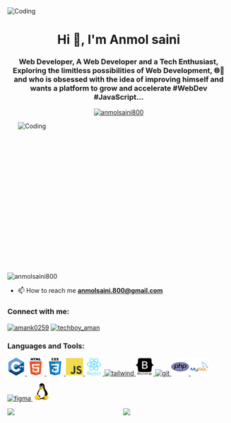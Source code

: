 <img align="top" alt="Coding" width="2100" height="240" src="https://i.ibb.co/3dKxMMw/68747470733a2f2f7468756d62732e647265616d7374696d652e636f6d2f622f686f72697a6f6e74616c2d62616e6e65722d.jpg">
<h1 align="center">Hi 👋, I'm Anmol saini</h1>
<h3 align="center">Web Developer, A Web Developer and a Tech Enthusiast, Exploring the limitless possibilities of Web Development, 🌐🚀 and who is obsessed with the idea of improving himself and wants a platform to grow and accelerate  #WebDev #JavaScript...</h3>


<p align="center"> <a href="https://github.com/ryo-ma/github-profile-trophy"><img src="https://github-profile-trophy.vercel.app/?username=anmolsaini800" alt="anmolsaini800" /></a> </p>

<img align="right" alt="Coding" width="480" height="340"  src="https://camo.githubusercontent.com/2309797487e5e969659a3b545c96151807b04120a9cc2985f632ec94ba00c9f3/68747470733a2f2f6d656469612e67697068792e636f6d2f6d656469612f53576f536b4e36447854737a71494b4571762f67697068792e676966">


<p align="left"> <img src="https://komarev.com/ghpvc/?username=anmolsaini800&label=Profile%20views&color=0e75b6&style=flat" alt="anmolsaini800" /> </p>


- 📫 How to reach me **anmolsaini.800@gmail.com**


<h3 align="left">Connect with me:</h3>
<p align="left">
<a href="https://linkedin.com/in/" target="blank"><img align="center" src="https://raw.githubusercontent.com/rahuldkjain/github-profile-readme-generator/master/src/images/icons/Social/linked-in-alt.svg" alt="amank0259" height="30" width="40" /></a>
<a href="https://instagram.com/anmol_sa1n1" target="blank"><img align="center" src="https://raw.githubusercontent.com/rahuldkjain/github-profile-readme-generator/master/src/images/icons/Social/instagram.svg" alt="techboy_aman" height="30" width="40" /></a>
</p>


<h3 align="left">Languages and Tools:</h3>
<p align="left"> <a href="https://www.w3schools.com/cpp/" target="_blank" rel="noreferrer"> <img src="https://raw.githubusercontent.com/devicons/devicon/master/icons/cplusplus/cplusplus-original.svg" alt="cplusplus" width="40" height="40"/> </a> 
<a href="https://www.w3.org/html/" target="_blank" rel="noreferrer"> <img src="https://raw.githubusercontent.com/devicons/devicon/master/icons/html5/html5-original-wordmark.svg" alt="html5" width="40" height="40"/> </a> 
<a href="https://www.w3schools.com/css/" target="_blank" rel="noreferrer"> <img src="https://raw.githubusercontent.com/devicons/devicon/master/icons/css3/css3-original-wordmark.svg" alt="css3" width="40" height="40"/> </a>  
<a href="https://developer.mozilla.org/en-US/docs/Web/JavaScript" target="_blank" rel="noreferrer"> <img src="https://raw.githubusercontent.com/devicons/devicon/master/icons/javascript/javascript-original.svg" alt="javascript" width="40" height="40"/> </a> 
<a href="https://reactjs.org/" target="_blank" rel="noreferrer"> <img src="https://raw.githubusercontent.com/devicons/devicon/master/icons/react/react-original-wordmark.svg" alt="react" width="40" height="40"/> </a>
<a href="https://tailwindcss.com/" target="_blank" rel="noreferrer"> <img src="https://www.vectorlogo.zone/logos/tailwindcss/tailwindcss-icon.svg" alt="tailwind" width="40" height="40"/> </a>
<a href="https://getbootstrap.com" target="_blank" rel="noreferrer"> <img src="https://raw.githubusercontent.com/devicons/devicon/master/icons/bootstrap/bootstrap-plain-wordmark.svg" alt="bootstrap" width="40" height="40"/> </a>
<a href="https://git-scm.com/" target="_blank" rel="noreferrer"> <img src="https://www.vectorlogo.zone/logos/git-scm/git-scm-icon.svg" alt="git" width="40" height="40"/> </a> 
<a href="https://www.php.net" target="_blank" rel="noreferrer"> <img src="https://raw.githubusercontent.com/devicons/devicon/master/icons/php/php-original.svg" alt="php" width="40" height="40"/> </a>
<a href="https://www.mysql.com/" target="_blank" rel="noreferrer"> <img src="https://raw.githubusercontent.com/devicons/devicon/master/icons/mysql/mysql-original-wordmark.svg" alt="mysql" width="40" height="40"/> </a> 

 
<a href="https://www.figma.com/" target="_blank" rel="noreferrer"> <img src="https://www.vectorlogo.zone/logos/figma/figma-icon.svg" alt="figma" width="40" height="40"/> </a> 
<a href="https://www.linux.org/" target="_blank" rel="noreferrer"> <img src="https://raw.githubusercontent.com/devicons/devicon/master/icons/linux/linux-original.svg" alt="linux" width="40" height="40"/> </a>
</p>


 
<div>
<a href="https://github-readme-stats.vercel.app/api?username=anmolsaini800&theme=tokyonight">
  <img  align="left" src="https://github-readme-stats.vercel.app/api?username=anmolsaini800&count_private=true&show_icons=true&theme=tokyonight" width="46%" />
</a>

 
<a href="https://github-readme-stats.vercel.app/api/top-langs/?username=anmolsaini800&hide=php&theme=tokyonight">
  <img align="right" src="https://github-readme-stats.vercel.app/api/top-langs?username=anmolsaini800&show_icons=true&locale=en&layout=compact" width="48%" />
</a>
  </div>
